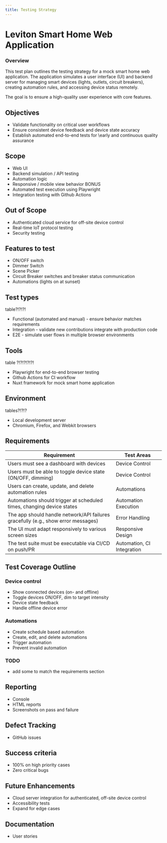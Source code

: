 ```yaml
---
title: Testing Strategy
---
```


# Leviton Smart Home Web Application

### Overview

This test plan outlines the testing strategy for a mock smart home web application. The application simulates a user interface (UI) and backend server for managing smart devices (lights, outlets, circuit breakers), creating automation rules, and accessing device status remotely.

The goal is to ensure a high-quality user experience with core features.

## Objectives

- Validate functionality on critical user workflows
- Ensure consistent device feedback and device state accuracy
- Establish automated end-to-end tests for \early and continuous quality assurance

## Scope

- Web UI
- Backend simulation / API testing
- Automation logic
- Responsive / mobile view behavior BONUS
- Automated test execution using Playwright
- Integration testing with Github Actions

## Out of Scope

- Authenticated cloud service for off-site device control
- Real-time IoT protocol testing
- Security testing

## Features to test

- ON/OFF switch
- Dimmer Switch
- Scene Picker
- Circuit Breaker switches and breaker status communication
- Automations (lights on at sunset)

## Test types

table?!?!?!

- Functional (automated and manual) - ensure behavior matches requirements
- Integration - validate new contributions integrate with production code
- E2E - simulate user flows in multiple browser environments

## Tools

table ?!?!?!?!?!

- Playwright for end-to-end browser testing
- Github Actions for CI workflow
- Nuxt framework for mock smart home application

## Environment

tables?!?!?

- Local development server
- Chromium, Firefox, and Webkit browsers

## Requirements

| **Requirement**                                                                   | **Test Areas**             |
| --------------------------------------------------------------------------------- | -------------------------- |
| Users must see a dashboard with devices                                           | Device Control             |
| Users must be able to toggle device state (ON/OFF, dimming)                       | Device Control             |
| Users can create, update, and delete automation rules                             | Automations                |
| Automations should trigger at scheduled times, changing device states             | Automation Execution       |
| The app should handle network/API failures gracefully (e.g., show error messages) | Error Handling             |
| The UI must adapt responsively to various screen sizes                            | Responsive Design          |
| The test suite must be executable via CI/CD on push/PR                            | Automation, CI Integration |

## Test Coverage Outline

### Device control

- Show connected devices (on- and offline)
- Toggle devices ON/OFF, dim to target intensity
- Device state feedback
- Handle offline device error

### Automations

- Create schedule based automation
- Create, edit, and delete automations
- Trigger automation
- Prevent invalid automation

### TODO

- add some to match the requirements section

## Reporting

- Console
- HTML reports
- Screenshots on pass and failure

## Defect Tracking

- GitHub issues

## Success criteria

- 100% on high priority cases
- Zero critical bugs

## Future Enhancements

- Cloud server integration for authenticated, off-site device control
- Accessibility tests
- Expand for edge cases

## Documentation

- User stories
